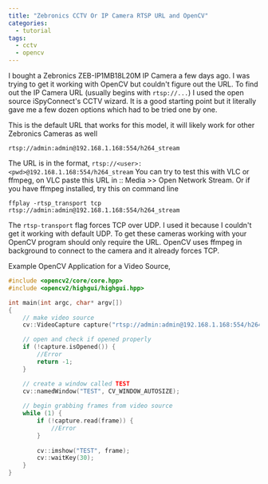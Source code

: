 ```yaml
---
title: "Zebronics CCTV Or IP Camera RTSP URL and OpenCV"
categories:
  - tutorial
tags:
  - cctv
  - opencv
---
```


I bought a Zebronics ZEB-IP1MB18L20M IP Camera a few days ago. I was trying to get it working with OpenCV but couldn't figure out the URL. To find out the IP Camera URL (usually begins with `rtsp://...`) I used the open source iSpyConnect's CCTV wizard. It is a good starting point but it literally gave me a few dozen options which had to be tried one by one.

This is the default URL that works for this model, it will likely work for other Zebronics Cameras as well

```
rtsp://admin:admin@192.168.1.168:554/h264_stream
```

The URL is in the format, `rtsp://<user>:<pwd>@192.168.1.168:554/h264_stream`
You can try to test this with VLC or ffmpeg, on VLC paste this URL in :: Media >> Open Network Stream. Or if you have ffmpeg installed, try this on command line

```
ffplay -rtsp_transport tcp rtsp://admin:admin@192.168.1.168:554/h264_stream 
```

The `rtsp-transport` flag forces TCP over UDP. I used it because I couldn't get it working with default UDP. To get these cameras working with your OpenCV program should only require the URL. OpenCV uses ffmpeg in background to connect to the camera and it already forces TCP.

Example OpenCV Application for a Video Source,

```cpp
#include <opencv2/core/core.hpp>
#include <opencv2/highgui/highgui.hpp>

int main(int argc, char* argv[])
{
	// make video source
	cv::VideoCapture capture("rtsp://admin:admin@192.168.1.168:554/h264_stream");

	// open and check if opened properly
	if (!capture.isOpened()) {
		//Error
		return -1;
	}

	// create a window called TEST
	cv::namedWindow("TEST", CV_WINDOW_AUTOSIZE);
	
	// begin grabbing frames from video source
	while (1) {
		if (!capture.read(frame)) {
			//Error
		}
		
		cv::imshow("TEST", frame);
		cv::waitKey(30);
	}
}
```
